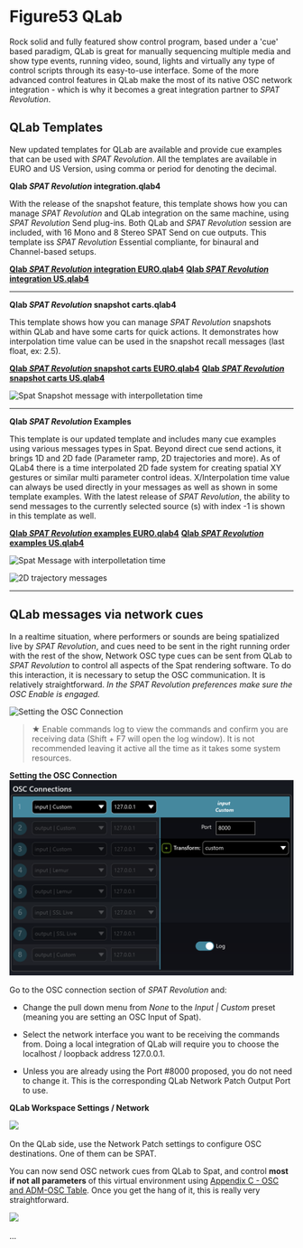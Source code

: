 # Figure53 QLab

Rock solid and fully featured show control program, based under a 'cue' based paradigm, QLab is great for manually sequencing multiple media and show type events, running video, sound, lights and virtually any type of control scripts through its easy-to-use interface. 
Some of the more advanced control features in QLab make the most of its native OSC network integration - which is why it becomes a great integration partner to _SPAT Revolution_.

## QLab Templates

New updated templates for QLab are available and provide cue examples that can be used with _SPAT Revolution_.  All the templates are available in EURO and US Version, using comma or period for denoting the decimal.

**Qlab _SPAT Revolution_ integration.qlab4**

With the release of the snapshot feature, this template shows how you can manage _SPAT Revolution_ and QLab integration on the same machine, using _SPAT Revolution_ Send plug-ins. Both QLab and _SPAT Revolution_ session are included, with 16 Mono and 8 Stereo SPAT Send on cue outputs.
This template iss _SPAT Revolution_ Essential compliante, for binaural and Channel-based setups.

**[Qlab _SPAT Revolution_ integration EURO.qlab4](https://public.3.basecamp.com/p/vhf67dYdBTHhwbtVJV4y227i)**
**[Qlab _SPAT Revolution_ integration US.qlab4](https://public.3.basecamp.com/p/oi3GoHpToVmEqijVV7F4QhJq)**

---

**Qlab _SPAT Revolution_ snapshot carts.qlab4**

This template shows how you can manage _SPAT Revolution_ snapshots within QLab and have some carts for quick actions. It demonstrates how interpolation time value can be used in the snapshot recall messages (last float, ex: 2.5).

**[Qlab _SPAT Revolution_ snapshot carts EURO.qlab4](https://public.3.basecamp.com/p/gC6XhzQjmEqpgFDRx7AXjuDL)**
**[Qlab _SPAT Revolution_ snapshot carts US.qlab4](https://public.3.basecamp.com/p/F4qR1QAXYVY5iA2Jt67si5ow)**


![Spat Snapshot message with interpolletation time](https://media.githubusercontent.com/media/FLUX-SE/doc_images/main/SpatR/ThirdParty/QLabSnapshotsInterpollation.png)

---

**Qlab _SPAT Revolution_ Examples**



This template is our updated template and includes many cue examples using various messages types in Spat. 
Beyond direct cue send actions, it brings 1D and 2D fade (Parameter ramp, 2D trajectories and more). 
As of QLab4 there is a time interpolated 2D fade system for creating spatial XY gestures or similar multi parameter control ideas. 
X/Interpolation time value can always be used directly in your messages as well as shown in some template examples. 
With the latest release of _SPAT Revolution_, the ability to send messages to the currently selected source (s) with index -1 is shown in this template as well.

**[Qlab _SPAT Revolution_ examples EURO.qlab4](https://public.3.basecamp.com/p/nB4YRiTASZ9DrT8nLH11XzqY)**
**[Qlab _SPAT Revolution_ examples US.qlab4](https://public.3.basecamp.com/p/N9foEbx4DhktH5K53yAhugdM)**

![Spat Message with interpolletation time](https://media.githubusercontent.com/media/FLUX-SE/doc_images/main/SpatR/ThirdParty/QLabMessageXTime.png)

![2D trajectory messages](https://media.githubusercontent.com/media/FLUX-SE/doc_images/main/SpatR/ThirdParty/QLab2DCueSelectedSource.png)

---



## QLab messages via network cues

In a realtime situation, where performers or sounds are being spatialized live by _SPAT Revolution_, and cues need to be sent in the right running order with the rest of the show, Network OSC type cues can be sent from QLab to _SPAT Revolution_ to control all aspects of the Spat rendering software. 
To do this interaction, it is necessary to setup the OSC communication. It is relatively straightforward. 
_In the _SPAT Revolution_ preferences make sure the OSC Enable is engaged._

![Setting the OSC Connection](https://media.githubusercontent.com/media/FLUX-SE/doc_images/main/SpatR/Preference/OSCMain.png)

> ★ Enable commands log to view the commands and confirm you are receiving data (Shift + F7 will open the log window). It is not recommended leaving it active all the time as it takes some system resources. 

**Setting the OSC Connection**
![Setting the OSC Connection](https://raw.githubusercontent.com/FLUX-SE/doc_images/main/SpatR/Preference/OSCConnectionCustomLocalHost.png)

Go to the OSC connection section of _SPAT Revolution_ and:

* Change the pull down menu from *None* to the *Input | Custom* preset (meaning you are setting an OSC Input of Spat).

* Select the network interface you want to be receiving the commands from. Doing a local integration of QLab will require you to choose the localhost / loopback address 127.0.0.1.

* Unless you are already using the Port #8000 proposed, you do not need to change it. This is the corresponding QLab Network Patch Output Port to use.


**QLab Workspace Settings / Network**

![](https://media.githubusercontent.com/media/FLUX-SE/doc_images/main/SpatR/ThirdParty/QLabNetworkSettings.png)

On the QLab side, use the Network Patch settings to configure OSC destinations. 
One of them can be SPAT.

You can now send OSC network cues from QLab to Spat, and control **most if not all parameters** of this virtual environment using [Appendix C - OSC and ADM-OSC Table](Appendix_C_OSC_Table.md). 
Once you get the hang of it, this is really very straightforward. 

![](https://media.githubusercontent.com/media/FLUX-SE/doc_images/main/SpatR/ThirdParty/QLabTemplate.png)

...
